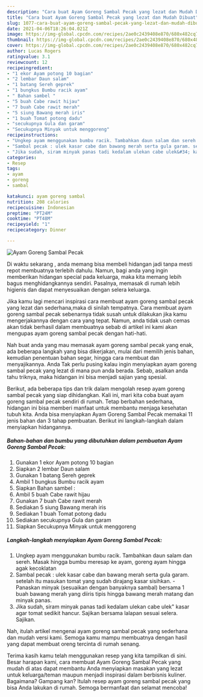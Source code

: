 ```yaml
---
description: "Cara buat Ayam Goreng Sambal Pecak yang lezat dan Mudah Dibuat"
title: "Cara buat Ayam Goreng Sambal Pecak yang lezat dan Mudah Dibuat"
slug: 1077-cara-buat-ayam-goreng-sambal-pecak-yang-lezat-dan-mudah-dibuat
date: 2021-04-06T18:26:04.021Z
image: https://img-global.cpcdn.com/recipes/2ae0c2439408e870/680x482cq70/ayam-goreng-sambal-pecak-foto-resep-utama.jpg
thumbnail: https://img-global.cpcdn.com/recipes/2ae0c2439408e870/680x482cq70/ayam-goreng-sambal-pecak-foto-resep-utama.jpg
cover: https://img-global.cpcdn.com/recipes/2ae0c2439408e870/680x482cq70/ayam-goreng-sambal-pecak-foto-resep-utama.jpg
author: Lucas Rogers
ratingvalue: 3.1
reviewcount: 12
recipeingredient:
- "1 ekor Ayam potong 10 bagian"
- "2 lembar Daun salam"
- "1 batang Sereh geprek"
- "1 bungkus Bumbu racik ayam"
- " Bahan sambel "
- "5 buah Cabe rawit hijau"
- "7 buah Cabe rawit merah"
- "5 siung Bawang merah iris"
- "1 buah Tomat potong dadu"
- "secukupnya Gula dan garam"
- "Secukupnya Minyak untuk menggoreng"
recipeinstructions:
- "Ungkep ayam menggunakan bumbu racik. Tambahkan daun salam dan sereh. Masak hingga bumbu meresap ke ayam, goreng ayam hingga agak kecoklatan"
- "Sambal pecak : ulek kasar cabe dan bawang merah serta gula garam. setelah itu masukan tomat yang sudah dirajang kasar sisihkan. Panaskan minyak (sesuaikan dengan banyaknya sambal) bersama 1 buah bawang merah yang diiris tipis hingga bawang merah matang dan minyak panas."
- "Jika sudah, siram minyak panas tadi kedalam ulekan cabe ulek&#34; kasar agar tomat sedikit hancur. Sajikan bersama lalapan sesuai selera. Sajikan."
categories:
- Resep
tags:
- ayam
- goreng
- sambal

katakunci: ayam goreng sambal 
nutrition: 208 calories
recipecuisine: Indonesian
preptime: "PT24M"
cooktime: "PT48M"
recipeyield: "1"
recipecategory: Dinner

---
```



![Ayam Goreng Sambal Pecak](https://img-global.cpcdn.com/recipes/2ae0c2439408e870/680x482cq70/ayam-goreng-sambal-pecak-foto-resep-utama.jpg)

Di waktu  sekarang , anda memang bisa membeli hidangan jadi tanpa mesti repot membuatnya terlebih dahulu. Namun, bagi anda yang ingin memberikan hidangan special pada keluarga, maka kita memang lebih bagus menghidangkannya sendiri. Pasalnya, memasak di rumah lebih higienis dan dapat menyesuaikan dengan selera keluarga.

Jika kamu lagi mencari inspirasi cara membuat ayam goreng sambal pecak yang lezat dan sederhana,maka di sinilah tempatnya. Cara membuat ayam goreng sambal pecak  sebenarnya tidak susah untuk dilakukan jika kamu mengerjakannya dengan cara yang tepat. Namun, anda tidak usah cemas akan tidak berhasil dalam membuatnya 
sebab di artikel ini kami akan mengupas ayam goreng sambal pecak dengan hati-hati.  



Nah buat anda yang mau memasak ayam goreng sambal pecak yang enak, ada beberapa langkah yang bisa dikerjakan, mulai dari memilih jenis bahan, kemudian penentuan bahan segar, hingga cara membuat dan menyajikannya. Anda Tak perlu pusing kalau ingin menyiapkan ayam goreng sambal pecak yang lezat di mana pun anda berada. Sebab, asalkan anda  tahu triknya, maka hidangan ini bisa menjadi sajian yang spesial.

Berikut, ada beberapa tips dan trik dalam mengolah resep ayam goreng sambal pecak yang siap dihidangkan. Kali ini, mari kita coba buat ayam goreng sambal pecak sendiri di rumah. Tetap berbahan sederhana, hidangan ini bisa memberi manfaat untuk membantu menjaga kesehatan tubuh kita. Anda bisa menyiapkan Ayam Goreng Sambal Pecak memakai 11 jenis bahan dan 3 tahap pembuatan. Berikut ini langkah-langkah dalam menyiapkan hidangannya.

<!--inarticleads1-->

##### Bahan-bahan dan bumbu yang dibutuhkan dalam pembuatan Ayam Goreng Sambal Pecak:

1. Gunakan 1 ekor Ayam potong 10 bagian
1. Siapkan 2 lembar Daun salam
1. Gunakan 1 batang Sereh geprek
1. Ambil 1 bungkus Bumbu racik ayam
1. Siapkan  Bahan sambel :
1. Ambil 5 buah Cabe rawit hijau
1. Gunakan 7 buah Cabe rawit merah
1. Sediakan 5 siung Bawang merah iris
1. Sediakan 1 buah Tomat potong dadu
1. Sediakan secukupnya Gula dan garam
1. Siapkan Secukupnya Minyak untuk menggoreng




<!--inarticleads2-->

##### Langkah-langkah menyiapkan Ayam Goreng Sambal Pecak:

1. Ungkep ayam menggunakan bumbu racik. Tambahkan daun salam dan sereh. Masak hingga bumbu meresap ke ayam, goreng ayam hingga agak kecoklatan
1. Sambal pecak : ulek kasar cabe dan bawang merah serta gula garam. setelah itu masukan tomat yang sudah dirajang kasar sisihkan. - Panaskan minyak (sesuaikan dengan banyaknya sambal) bersama 1 buah bawang merah yang diiris tipis hingga bawang merah matang dan minyak panas.
1. Jika sudah, siram minyak panas tadi kedalam ulekan cabe ulek&#34; kasar agar tomat sedikit hancur. Sajikan bersama lalapan sesuai selera. Sajikan.




Nah, itulah artikel mengenai  ayam goreng sambal pecak  yang sederhana dan mudah versi kami. Semoga kamu mampu membuatnya dengan hasil yang dapat membuat oreng tercinta di rumah senang. 

Terima kasih kamu telah menggunakan resep yang kita tampilkan di sini. Besar harapan kami, cara membuat  Ayam Goreng Sambal Pecak yang mudah di atas dapat membantu Anda menyiapkan masakan yang lezat untuk keluarga/teman maupun menjadi inspirasi dalam berbisnis kuliner. Bagaimana? Gampang kan? Itulah resep ayam goreng sambal pecak yang bisa Anda lakukan di rumah. Semoga bermanfaat dan selamat mencoba!

